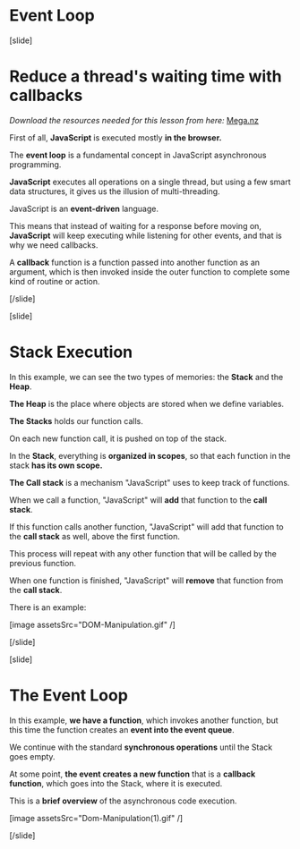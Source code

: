 # Event Loop

[slide]
# Reduce a thread's waiting time with callbacks

_Download the resources needed for this lesson from here:_ [Mega.nz](https://mega.nz/file/6VAgTbqT#eTEsCGG6h0WErbhKN9PgO0S5NRk2NCSHhk5uoC-O4YU)

First of all, **JavaScript** is executed mostly **in the browser.**

The **event loop** is a fundamental concept in JavaScript asynchronous programming.

**JavaScript** executes all operations on a single thread, but using a few smart data structures, it gives us the illusion of multi-threading. 

JavaScript is an **event-driven** language. 

This means that instead of waiting for a response before moving on, **JavaScript** will keep executing while listening for other events, and that is why we need callbacks.

A **callback** function is a function passed into another function as an argument, which is then invoked inside the outer function to complete some kind of routine or action.


[/slide]

[slide]

# Stack Execution

In this example, we can see the two types of memories: the **Stack** and the **Heap**.

**The Heap** is the place where objects are stored when we define variables.

**The Stacks** holds our function calls. 

On each new function call, it is pushed on top of the stack.

In the **Stack**, everything is **organized in scopes**, so that each function in the stack **has its own scope.**

**The Call stack** is a mechanism "JavaScript" uses to keep track of functions.

When we call a function, "JavaScript" will **add** that function to the **call stack**. 
 
If this function calls another function, "JavaScript" will add that function to the **call stack** as well, above the first function.

This process will repeat with any other function that will be called by the previous function. 

When one function is finished, "JavaScript" will **remove** that function from the **call stack**.

There is an example:


[image assetsSrc="DOM-Manipulation.gif" /]

[/slide]

[slide]
# The Event Loop

In this example, **we have a function**, which invokes another function, but this time the function creates an **event into the event queue**.

We continue with the standard **synchronous operations** until the Stack goes empty.

At some point, **the event creates a new function** that is a **callback function**, which goes into the Stack, where it is executed.

This is a **brief overview** of the asynchronous code execution.


[image assetsSrc="Dom-Manipulation(1).gif" /]

[/slide]